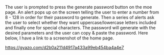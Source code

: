 The user is prompted to press the generate password button on the moe page. An alert pops up on the screen telling the user to enter a number from 8 - 128 in order for their password to generate. Then a series of alerts ask the user to select whether they want uppercase/lowercase letters included and finally one for special characters. The password will generate with the desired parameters and the user can copy & paste the password. Here below, I have a link to a screenshot of the home page.

https://gyazo.com/d2b0a211d4917a433a99eb454ba4a4e7